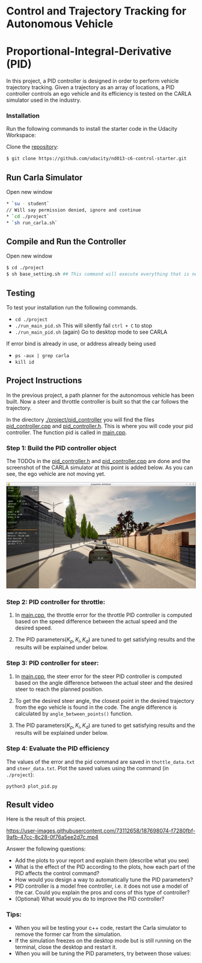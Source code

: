 # Control and Trajectory Tracking for Autonomous Vehicle

# Proportional-Integral-Derivative (PID)

In this project, a PID controller is designed in order to perform vehicle trajectory tracking. Given a trajectory as an array of locations, a PID controller controls an ego vehicle and its efficiency is tested on the CARLA simulator used in the industry.

### Installation

Run the following commands to install the starter code in the Udacity Workspace:

Clone the <a href="https://github.com/udacity/nd013-c6-control-starter/tree/master" target="_blank">repository</a>:
``` bash
$ git clone https://github.com/udacity/nd013-c6-control-starter.git
```

## Run Carla Simulator

Open new window

``` bash
* `su - student`
// Will say permission denied, ignore and continue
* `cd ./project`
* `sh run_carla.sh`
```

## Compile and Run the Controller

Open new window
``` bash
$ cd ./project
$ sh base_setting.sh ## This command will execute everything that is needed to be set from "./install-ubuntu.sh" to "cmake ." and "make"
```
## Testing

To test your installation run the following commands.

* `cd ./project`
* `./run_main_pid.sh`
This will silently fail `ctrl + C` to stop
* `./run_main_pid.sh` (again)
Go to desktop mode to see CARLA

If error bind is already in use, or address already being used

* `ps -aux | grep carla`
* `kill id`


## Project Instructions

In the previous project, a path planner for the autonomous vehicle has been built. Now a steer and throttle controller is built so that the car follows the trajectory.

In the directory [./project/pid_controller](https://github.com/udacity/nd013-c6-control-starter/tree/mathilde/project_c6/project/pid_controller)  you will find the files [pid_controller.cpp](https://github.com/udacity/nd013-c6-control-starter/tree/mathilde/project_c6/project/pid_controller/pid.cpp)  and [pid_controller.h](https://github.com/udacity/nd013-c6-control-starter/tree/mathilde/project_c6/project/pid_controller/pid.h). This is where you will code your pid controller.
The function pid is called in [main.cpp](https://github.com/udacity/nd013-c6-control-starter/tree/mathilde/project_c6/project/pid_controller/main.cpp).

### Step 1: Build the PID controller object
The TODOs in the [pid_controller.h](https://github.com/udacity/nd013-c6-control-starter/tree/mathilde/project_c6/project/pid_controller/pid_controller.h) and [pid_controller.cpp](https://github.com/udacity/nd013-c6-control-starter/tree/mathilde/project_c6/project/pid_controller/pid_controller.cpp) are done and the screenshot of the CARLA simulator at this point is added below. As you can see, the ego vehicle are not moving yet.

![Step 1 img](./reference/step1_screenshot.JPG)

### Step 2: PID controller for throttle:
1) In [main.cpp](https://github.com/udacity/nd013-c6-control-starter/tree/mathilde/project_c6/project/pid_controller/main.cpp), the throttle error for the throttle PID controller is computed based on the speed difference between the actual speed and the desired speed.
2. The PID parameters($K_p, K_i, K_d$) are tuned to get satisfying results and the results will be explained under below.

### Step 3: PID controller for steer:
1) In [main.cpp](https://github.com/udacity/nd013-c6-control-starter/tree/mathilde/project_c6/project/pid_controller/main.cpp), the steer error for the steer PID controller is computed based on the angle difference between the actual steer and the desired steer to reach the planned position.

2) To get the desired steer angle, the closest point in the desired trajectory from the ego vehicle is found in the code. The angle difference is calculated by `angle_between_points()` function.

3) The PID parameters($K_p, K_i, K_d$) are tuned to get satisfying results and the results will be explained under below.

### Step 4: Evaluate the PID efficiency
The values of the error and the pid command are saved in `thottle_data.txt` and `steer_data.txt`.
Plot the saved values using the command (in `./project`):

```
python3 plot_pid.py
```

## Result video
Here is the result of this project.

https://user-images.githubusercontent.com/73112658/187698074-f7280fbf-9afb-47cc-8c28-0f76a5ee2d7c.mp4

Answer the following questions:
- Add the plots to your report and explain them (describe what you see)
- What is the effect of the PID according to the plots, how each part of the PID affects the control command?
- How would you design a way to automatically tune the PID parameters?
- PID controller is a model free controller, i.e. it does not use a model of the car. Could you explain the pros and cons of this type of controller?
- (Optional) What would you do to improve the PID controller?


### Tips:

- When you wil be testing your c++ code, restart the Carla simulator to remove the former car from the simulation.
- If the simulation freezes on the desktop mode but is still running on the terminal, close the desktop and restart it.
- When you will be tuning the PID parameters, try between those values:

